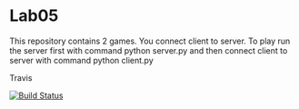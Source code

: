 # Lab05
This repository contains 2 games. You connect client to server. To play run the server first with command python server.py and then connect client to server with command python client.py

Travis

[![Build Status](https://travis-ci.org/mazur-g/Lab05ver2.png?branch=master)](https://travis-ci.org/mazur-g/Lab05ver2)
